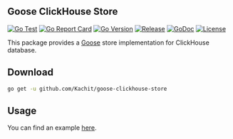 ## Goose ClickHouse Store
[![Go Test](https://github.com/Kachit/goose-clickhouse-store/actions/workflows/tests.yml/badge.svg)](https://github.com/Kachit/goose-clickhouse-store/actions)
[![Go Report Card](https://goreportcard.com/badge/github.com/kachit/goose-clickhouse-store)](https://goreportcard.com/report/github.com/kachit/goose-clickhouse-store)
[![Go Version](https://img.shields.io/github/go-mod/go-version/Kachit/goose-clickhouse-store)](https://go.dev/doc/go1.24)
[![Release](https://img.shields.io/github/v/release/Kachit/goose-clickhouse-store.svg)](https://github.com/Kachit/goose-clickhouse-store/releases)
[![GoDoc](https://img.shields.io/badge/go.dev-reference-brightgreen?logo=go&logoColor=white&style=flat)](https://pkg.go.dev/github.com/kachit/goose-clickhouse-store)
[![License](https://img.shields.io/github/license/Kachit/goose-clickhouse-store)](https://github.com/Kachit/goose-clickhouse-store/blob/master/LICENSE)

This package provides a [Goose](https://github.com/pressly/goose) store implementation for ClickHouse database.

## Download

```bash
go get -u github.com/Kachit/goose-clickhouse-store
```

## Usage

You can find an example [here](https://github.com/Kachit/goose-clickhouse-store/example).